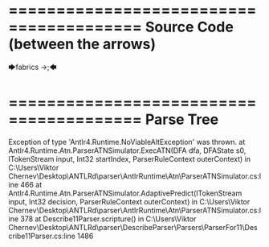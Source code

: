========================================
Source Code (between the arrows)
========================================

🡆fabrics ->;🡄

========================================
Parse Tree
========================================

Exception of type 'Antlr4.Runtime.NoViableAltException' was thrown.
   at Antlr4.Runtime.Atn.ParserATNSimulator.ExecATN(DFA dfa, DFAState s0, ITokenStream input, Int32 startIndex, ParserRuleContext outerContext) in C:\Users\Viktor Chernev\Desktop\ANTLRd\parser\AntlrRuntime\Atn\ParserATNSimulator.cs:line 466
   at Antlr4.Runtime.Atn.ParserATNSimulator.AdaptivePredict(ITokenStream input, Int32 decision, ParserRuleContext outerContext) in C:\Users\Viktor Chernev\Desktop\ANTLRd\parser\AntlrRuntime\Atn\ParserATNSimulator.cs:line 378
   at Describe11Parser.scripture() in C:\Users\Viktor Chernev\Desktop\ANTLRd\parser\DescribeParser\Parsers\ParserFor11\Describe11Parser.cs:line 1486